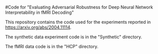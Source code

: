 #Code for "Evaluating Adversarial Robustness for Deep Neural Network Interpretability in fMRI Decoding"

This repository contains the code used for the experiments reported in https://arxiv.org/abs/2004.11114.

The synthetic data experiment code is in the "Synthetic" directory.

The fMRI data code is in the "HCP" directory.
